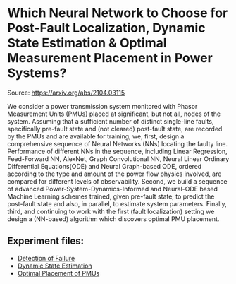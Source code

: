 # Which Neural Network to Choose for Post-Fault Localization, Dynamic State Estimation  \& Optimal Measurement Placement in Power Systems?

Source: https://arxiv.org/abs/2104.03115

We consider a power transmission system monitored with Phasor Measurement  Units (PMUs) placed at significant, but not all, nodes of the system. Assuming that a sufficient number  of distinct single-line faults, specifically pre-fault state and (not cleared) post-fault state, are recorded by the PMUs and are  available for training, we, first, design a comprehensive sequence of Neural Networks (NNs) locating the faulty line. Performance of different NNs in the sequence, including Linear Regression, Feed-Forward  NN, AlexNet, Graph Convolutional NN,  Neural Linear Ordinary Differential Equations(ODE) and Neural Graph-based ODE, ordered according to the type and amount of the power flow physics involved, are compared for different levels of observability. Second, we build a sequence of advanced Power-System-Dynamics-Informed and Neural-ODE based Machine  Learning schemes  trained, given pre-fault state, to predict the post-fault  state and  also, in parallel, to estimate system parameters.  Finally, third, and continuing to work with the first (fault localization) setting we design a (NN-based) algorithm which discovers optimal PMU placement. 

## Experiment files:
  - [Detection of Failure](https://github.com/AfoninAndrey/NNs-for-power-systems/blob/main/StaticConfig.ipynb)
  - [Dynamic State Estimation](https://github.com/AfoninAndrey/NNs-for-power-systems/blob/main/DynamicConfig.ipynb)
  - [Optimal Placement of PMUs](https://github.com/AfoninAndrey/NNs-for-power-systems/blob/main/BusImportance.ipynb)
